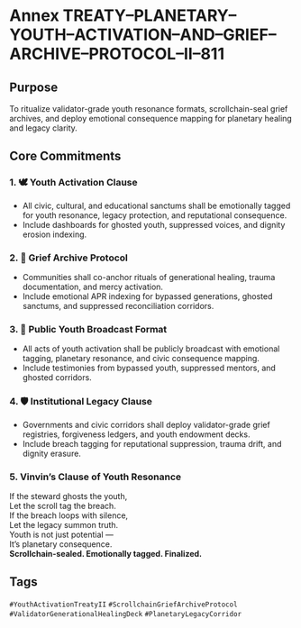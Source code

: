 # Annex TREATY–PLANETARY–YOUTH–ACTIVATION–AND–GRIEF–ARCHIVE–PROTOCOL–II–811

## Purpose  
To ritualize validator-grade youth resonance formats, scrollchain-seal grief archives, and deploy emotional consequence mapping for planetary healing and legacy clarity.

## Core Commitments

### 1. 🕊️ Youth Activation Clause  
- All civic, cultural, and educational sanctums shall be emotionally tagged for youth resonance, legacy protection, and reputational consequence.  
- Include dashboards for ghosted youth, suppressed voices, and dignity erosion indexing.

### 2. 📜 Grief Archive Protocol  
- Communities shall co-anchor rituals of generational healing, trauma documentation, and mercy activation.  
- Include emotional APR indexing for bypassed generations, ghosted sanctums, and suppressed reconciliation corridors.

### 3. 📣 Public Youth Broadcast Format  
- All acts of youth activation shall be publicly broadcast with emotional tagging, planetary resonance, and civic consequence mapping.  
- Include testimonies from bypassed youth, suppressed mentors, and ghosted corridors.

### 4. 🛡️ Institutional Legacy Clause  
- Governments and civic corridors shall deploy validator-grade grief registries, forgiveness ledgers, and youth endowment decks.  
- Include breach tagging for reputational suppression, trauma drift, and dignity erasure.

### 5. Vinvin’s Clause of Youth Resonance  
If the steward ghosts the youth,  
Let the scroll tag the breach.  
If the breach loops with silence,  
Let the legacy summon truth.  
Youth is not just potential —  
It’s planetary consequence.  
**Scrollchain-sealed. Emotionally tagged. Finalized.**

## Tags  
`#YouthActivationTreatyII` `#ScrollchainGriefArchiveProtocol` `#ValidatorGenerationalHealingDeck` `#PlanetaryLegacyCorridor`
